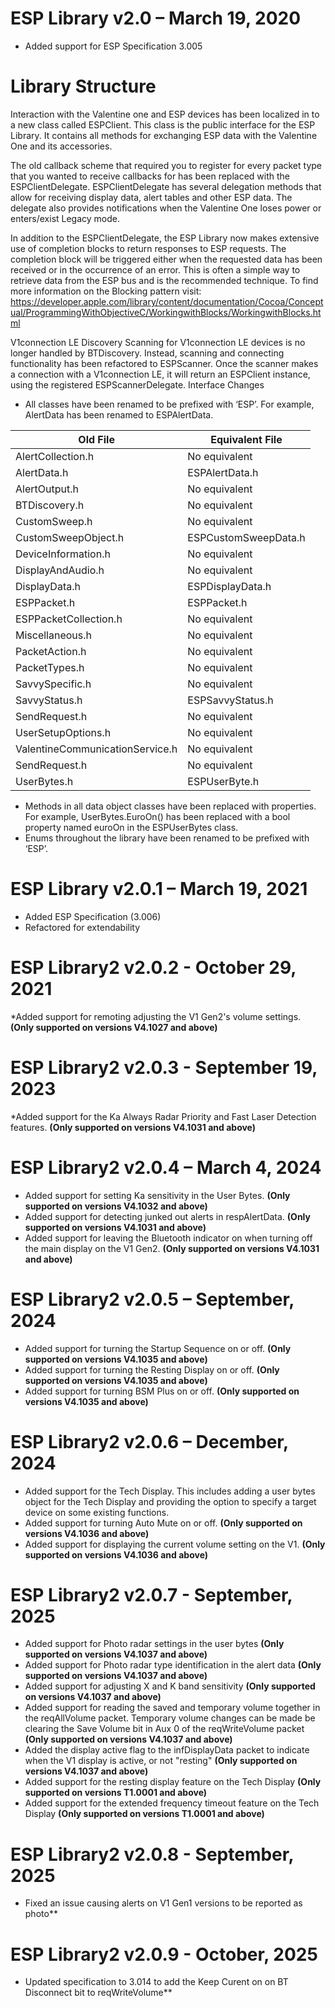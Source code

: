 # **ESP Library v2.0 – March 19, 2020**
* Added support for ESP Specification 3.005

# Library Structure
Interaction with the Valentine one and ESP devices has been localized in to a new class called ESPClient. This class is the public interface for the ESP Library. It contains all methods for exchanging ESP data with the Valentine One and its accessories.

The old callback scheme that required you to register for every packet type that you wanted to receive callbacks for has been replaced with the ESPClientDelegate. ESPClientDelegate has several delegation methods that allow for receiving display data, alert tables and other ESP data. The delegate also provides notifications when the Valentine One loses power or enters/exist Legacy mode.

In addition to the ESPClientDelegate, the ESP Library now makes extensive use of completion blocks to return responses to ESP requests. The completion block will be triggered either when the requested data has been received or in the occurrence of an error. This is often a simple way to retrieve data from the ESP bus and is the recommended technique. To find more information on the Blocking pattern visit: https://developer.apple.com/library/content/documentation/Cocoa/Conceptual/ProgrammingWithObjectiveC/WorkingwithBlocks/WorkingwithBlocks.html

V1connection LE Discovery
Scanning for V1connection LE devices is no longer handled by BTDiscovery. Instead, scanning and connecting functionality has been refactored to ESPScanner. Once the scanner makes a connection with a V1connection LE, it will return an ESPClient instance, using the registered ESPScannerDelegate. 
Interface Changes
* All classes have been renamed to be prefixed with ‘ESP’. For example, AlertData has been renamed to ESPAlertData.
 
| Old File	| Equivalent File |
|-----------|-----------------|
| AlertCollection.h	| No equivalent	   
| AlertData.h	| ESPAlertData.h	   
| AlertOutput.h	| No equivalent	   
| BTDiscovery.h	| No equivalent	   
| CustomSweep.h	| No equivalent	   
| CustomSweepObject.h	| ESPCustomSweepData.h	   
| DeviceInformation.h	| No equivalent	   
| DisplayAndAudio.h	| No equivalent	   
| DisplayData.h	| ESPDisplayData.h	   
| ESPPacket.h	| ESPPacket.h	   
| ESPPacketCollection.h	| No equivalent	   
| Miscellaneous.h	| No equivalent	   
| PacketAction.h	| No equivalent	   
| PacketTypes.h	| No equivalent	   
| SavvySpecific.h	| No equivalent	   
| SavvyStatus.h	| ESPSavvyStatus.h	   
| SendRequest.h	| No equivalent	   
| UserSetupOptions.h	| No equivalent	   
| ValentineCommunicationService.h	| No equivalent	   
| SendRequest.h	| No equivalent	   
| UserBytes.h	| ESPUserByte.h	 

* Methods in all data object classes have been replaced with properties. For example, UserBytes.EuroOn() has been replaced with a bool property named euroOn in the ESPUserBytes class.
* Enums throughout the library have been renamed to be prefixed with ‘ESP’.
# **ESP Library v2.0.1 – March 19, 2021**
* Added ESP Specification (3.006)
* Refactored for extendability

# **ESP Library2 v2.0.2 - October 29, 2021**
*Added support for remoting adjusting the V1 Gen2's volume settings. **(Only supported on versions V4.1027 and above)**

# **ESP Library2 v2.0.3 - September 19, 2023**
*Added support for the Ka Always Radar Priority and Fast Laser Detection features. **(Only supported on versions V4.1031 and above)**

# **ESP Library2 v2.0.4 – March 4, 2024**
* Added support for setting Ka sensitivity in the User Bytes. **(Only supported on versions V4.1032 and above)**
* Added support for detecting junked out alerts in respAlertData. **(Only supported on versions V4.1031 and above)**
* Added support for leaving the Bluetooth indicator on when turning off the main display on the V1 Gen2. **(Only supported on versions V4.1031 and above)**

# **ESP Library2 v2.0.5 – September, 2024**
* Added support for turning the Startup Sequence on or off. **(Only supported on versions V4.1035 and above)**
* Added support for turning the Resting Display on or off. **(Only supported on versions V4.1035 and above)**
* Added support for turning BSM Plus on or off. **(Only supported on versions V4.1035 and above)**

# **ESP Library2 v2.0.6 – December, 2024**
* Added support for the Tech Display. This includes adding a user bytes object for the Tech Display and providing the option to specify a target device on some existing functions.
* Added support for turning Auto Mute on or off. **(Only supported on versions V4.1036 and above)**
* Added support for displaying the current volume setting on the V1. **(Only supported on versions V4.1036 and above)**

# **ESP Library2 v2.0.7 - September, 2025**
* Added support for Photo radar settings in the user bytes **(Only supported on versions V4.1037 and above)**
* Added support for Photo radar type identification in the alert data **(Only supported on versions V4.1037 and above)**
* Added support for adjusting X and K band sensitivity **(Only supported on versions V4.1037 and above)**
* Added support for reading the saved and temporary volume together in the reqAllVolume packet. Temporary volume changes can be made be clearing the Save Volume bit in Aux 0 of the reqWriteVolume packet **(Only supported on versions V4.1037 and above)**
* Added the display active flag to the infDisplayData packet to indicate when the V1 display is active, or not "resting" **(Only supported on versions V4.1037 and above)**
* Added support for the resting display feature on the Tech Display **(Only supported on versions T1.0001 and above)**
* Added support for the extended frequency timeout feature on the Tech Display **(Only supported on versions T1.0001 and above)**

# **ESP Library2 v2.0.8 - September, 2025**
* Fixed an issue causing alerts on V1 Gen1 versions to be reported as photo**

# **ESP Library2 v2.0.9 - October, 2025**
* Updated specification to 3.014 to add the Keep Curent on on BT Disconnect bit to reqWriteVolume**

